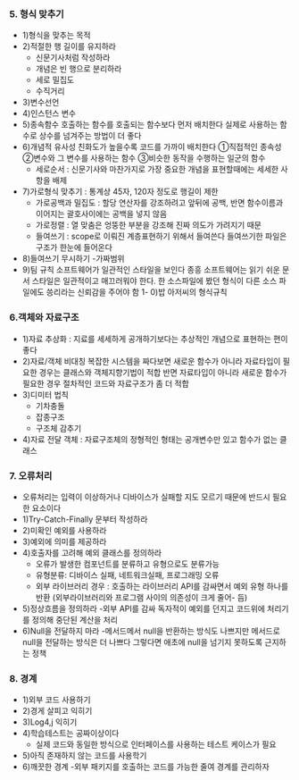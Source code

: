 ### 5. 형식 맞추기

- 1)형식을 맞추는 목적
- 2)적절한 행 길이를 유지하라
  - 신문기사처럼 작성하라
  - 개념은 빈 행으로 분리하라
  - 세로 밀집도
  - 수직거리
- 3)변수선언
- 4)인스턴스 변수
- 5)종속함수
  호출하는 함수를 호출되는 함수보다 먼저 배치한다
  실제로 사용하는 함수로 상수를 넘겨주는 방법이 더 좋다
- 6)개념적 유사성
  친화도가 높을수록 코드를 가까이 배치한다
  ①직접적인 종속성
  ②변수와 그 변수를 사용하는 함수
  ③비슷한 동작을 수행하는 일군의 함수
  - 세로순서 : 신문기사와 마찬가지로 가장 중요한 개념을 표현할때에는 세세한 사항을 배제
- 7)가로형식 맞추기 : 통계상 45자, 120자 정도로 행길이 제한
  - 가로공백과 밀집도 : 할당 연산자를 강조하려고 앞뒤에 공백, 반면 함수이름과 이어지는 괄호사이에는 공백을 넣지 않음
  - 가로정렬 : 열 맞춤은 엉뚱한 부분을 강조해 진짜 의도가 가려지기 때문
  - 들여쓰기 : scope로 이뤄진 계층표현하기 위해서 들여쓴다 들여쓰기한 파일은 구조가 한눈에 들어온다
- 8)들여쓰기 무시하기 -가짜범위
- 9)팀 규칙
  소프트웨어가 일관적인 스타일을 보인다 종흥 소프트웨어는 읽기 쉬운 문서
  스타일은 일관적이고 매끄러워야 한다. 한 소스파일에 봤던 형식이 다른 소스 파일에도 씅리라는 신뢰감을 주어야 함
  1- 0)밥 아저씨의 형식규칙

### 6.객체와 자료구조

- 1)자료 추상화 : 지료를 세세하게 공개하기보다는 추상적인 개념으로 표현하는 편이 좋다
- 2)자료/객체 비대칭
  복잡한 시스템을 짜다보면 새로운 함수가 아니라 자료타입이 필요한 경우는 클래스와 객체지향기법이 적합
  반면 자료타입이 아니라 새로운 함수가 필요한 경우 절차적인 코드와 자료구조가 좀 더 적합
- 3)디미터 법칙
  - 기차충돌
  - 잡종구조
  - 구조체 감추기
- 4)자료 전달 객체 : 자료구조체의 정형적인 형태는 공개변수만 있고 함수가 없는 클래스

### 7. 오류처리

- 오류처리는 입력이 이상하거나 디바이스가 실패할 지도 모르기 때문에 반드시 필요한 요소이다
- 1)Try-Catch-Finally 문부터 작성하라
- 2)미확인 예외를 사용하라
- 3)예외에 의미를 제공하라
- 4)호출자를 고려해 예외 클래스를 정의하라
  - 오류가 발생한 컴포넌트를 분류하고 유형으로도 분류가능
  - 유형분류: 디바이스 실패, 네트워크실패, 프로그래밍 오류
  - 외부 라이브러리 경우 : 호출하는 라이브러리 API를 감싸면서 예외 유형 하나를 반환
    (외부라이브러리와 프로그램 사이의 의존성이 크게 줄어- 듬)
- 5)정상흐름을 정의하라 -외부 API를 감싸 독자적이 예외를 던지고 코드위에 처리기를 정의해 중단된 계산을 처리
- 6)Null을 전달하지 마라 -메서드메서 null을 반환하는 방식도 나쁘지만 메서드로 null을 전달하는 방식은 더 나쁘다 그렇다면 애초에 null을 넘기지 못하도록 근지하는 정책

### 8. 경계

- 1)외부 코드 사용하기
- 2)경게 살피고 익히기
- 3)Log4,j 익히기
- 4)학습테스트는 공짜이상이다
  - 실제 코드와 동일한 방식으로 인터페이스를 사용하는 테스트 케이스가 필요
- 5)아직 존재하지 않는 코드를 사용학기
- 6)깨끗한 경계 -외부 패키지를 호출하는 코드를 가능한 줄여 경계를 관리하자

